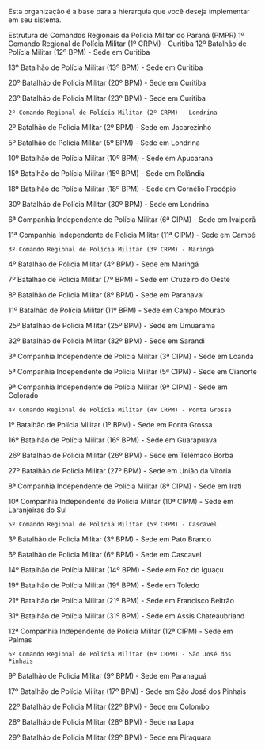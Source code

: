 Esta organização é a base para a hierarquia que você deseja implementar em seu sistema.

Estrutura de Comandos Regionais da Polícia Militar do Paraná (PMPR)
    1º Comando Regional de Polícia Militar (1º CRPM) - Curitiba
12º Batalhão de Polícia Militar (12º BPM) - Sede em Curitiba

13º Batalhão de Polícia Militar (13º BPM) - Sede em Curitiba

20º Batalhão de Polícia Militar (20º BPM) - Sede em Curitiba

23º Batalhão de Polícia Militar (23º BPM) - Sede em Curitiba

    2º Comando Regional de Polícia Militar (2º CRPM) - Londrina
2º Batalhão de Polícia Militar (2º BPM) - Sede em Jacarezinho

5º Batalhão de Polícia Militar (5º BPM) - Sede em Londrina

10º Batalhão de Polícia Militar (10º BPM) - Sede em Apucarana

15º Batalhão de Polícia Militar (15º BPM) - Sede em Rolândia

18º Batalhão de Polícia Militar (18º BPM) - Sede em Cornélio Procópio

30º Batalhão de Polícia Militar (30º BPM) - Sede em Londrina

6ª Companhia Independente de Polícia Militar (6ª CIPM) - Sede em Ivaiporã

11ª Companhia Independente de Polícia Militar (11ª CIPM) - Sede em Cambé

    3º Comando Regional de Polícia Militar (3º CRPM) - Maringá
4º Batalhão de Polícia Militar (4º BPM) - Sede em Maringá

7º Batalhão de Polícia Militar (7º BPM) - Sede em Cruzeiro do Oeste

8º Batalhão de Polícia Militar (8º BPM) - Sede em Paranavaí

11º Batalhão de Polícia Militar (11º BPM) - Sede em Campo Mourão

25º Batalhão de Polícia Militar (25º BPM) - Sede em Umuarama

32º Batalhão de Polícia Militar (32º BPM) - Sede em Sarandi

3ª Companhia Independente de Polícia Militar (3ª CIPM) - Sede em Loanda

5ª Companhia Independente de Polícia Militar (5ª CIPM) - Sede em Cianorte

9ª Companhia Independente de Polícia Militar (9ª CIPM) - Sede em Colorado

    4º Comando Regional de Polícia Militar (4º CRPM) - Ponta Grossa
1º Batalhão de Polícia Militar (1º BPM) - Sede em Ponta Grossa

16º Batalhão de Polícia Militar (16º BPM) - Sede em Guarapuava

26º Batalhão de Polícia Militar (26º BPM) - Sede em Telêmaco Borba

27º Batalhão de Polícia Militar (27º BPM) - Sede em União da Vitória

8ª Companhia Independente de Polícia Militar (8ª CIPM) - Sede em Irati

10ª Companhia Independente de Polícia Militar (10ª CIPM) - Sede em Laranjeiras do Sul

    5º Comando Regional de Polícia Militar (5º CRPM) - Cascavel
3º Batalhão de Polícia Militar (3º BPM) - Sede em Pato Branco

6º Batalhão de Polícia Militar (6º BPM) - Sede em Cascavel

14º Batalhão de Polícia Militar (14º BPM) - Sede em Foz do Iguaçu

19º Batalhão de Polícia Militar (19º BPM) - Sede em Toledo

21º Batalhão de Polícia Militar (21º BPM) - Sede em Francisco Beltrão

31º Batalhão de Polícia Militar (31º BPM) - Sede em Assis Chateaubriand

12ª Companhia Independente de Polícia Militar (12ª CIPM) - Sede em Palmas

    6º Comando Regional de Polícia Militar (6º CRPM) - São José dos Pinhais
9º Batalhão de Polícia Militar (9º BPM) - Sede em Paranaguá

17º Batalhão de Polícia Militar (17º BPM) - Sede em São José dos Pinhais

22º Batalhão de Polícia Militar (22º BPM) - Sede em Colombo

28º Batalhão de Polícia Militar (28º BPM) - Sede na Lapa

29º Batalhão de Polícia Militar (29º BPM) - Sede em Piraquara